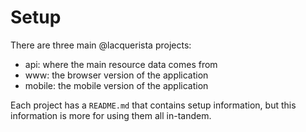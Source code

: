 # Setup

There are three main @lacquerista projects:

  - api: where the main resource data comes from
  - www: the browser version of the application
  - mobile: the mobile version of the application

Each project has a `README.md` that contains setup information, but this information is more for using them all in-tandem.
